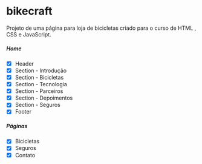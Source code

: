 # bikecraft

Projeto de uma página para loja de bicicletas criado para o curso de HTML , CSS e JavaScript.

##### Home

- [x] Header
- [x] Section - Introdução
- [x] Section - Bicicletas
- [x] Section - Tecnologia
- [x] Section - Parceiros
- [x] Section - Depoimentos
- [x] Section - Seguros
- [x] Footer

##### Páginas

- [x] Bicicletas
- [x] Seguros
- [x] Contato
